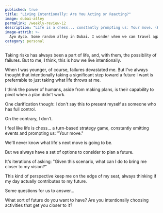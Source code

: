 ```yaml
---
published: true
title: "Living Intentionally: Are You Acting or Reacting?"
image: dubai-alley
permalink: /weekly-review-12
description: "Life is a chess... constantly prompting us: Your move. (Weekly Review #12)"
image-attrib: >-
  Ayo Ayco. Some random alley in Dubai. I wonder when we can travel again? :)
category: personal
---
```


Taking risks has always been a part of life, and, with them, the possibility of failures. But to me, I think, this is how we live intentionally.<!--more-->

When I was younger, of course, failures devastated me. But I've always thought that intentionally taking a significant step toward a future I want is preferrable to just taking what life throws at me.

I think the power of humans, aside from making plans, is their capability to pivot when a plan didn't work.

One clarification though: I don't say this to present myself as someone who has full control.

On the contrary, I don't.

I feel like life is chess… a turn-based strategy game, constantly emitting events and prompting us: "Your move."

We'll never know what life's next move is going to be.

But we always have a set of options to consider to plan a future.

It's iterations of asking: "Given this scenario, what can I do to bring me closer to my vision?"

This kind of perspective keep me on the edge of my seat, always thinking if my day actually contributes to my future.

Some questions for us to answer...

What sort of future do you want to have? Are you intentionally choosing activities that get you closer to it?
